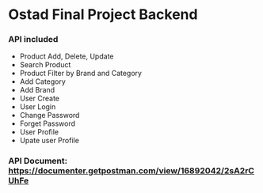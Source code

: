 # Ostad Final Project Backend

### API included
* Product Add, Delete, Update
* Search Product
* Product Filter by Brand and Category
* Add Category
* Add Brand
* User Create
* User Login
* Change Password
* Forget Password
* User Profile
* Upate user Profile


### API Document: https://documenter.getpostman.com/view/16892042/2sA2rCUhFe
